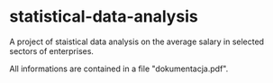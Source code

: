 # statistical-data-analysis
 A project of staistical data analysis on the average salary in selected sectors of enterprises.
 
All informations are contained in a file "dokumentacja.pdf".

